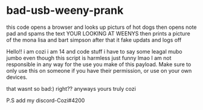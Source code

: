 # bad-usb-weeny-prank
this code opens a browser and looks up picturs of hot dogs then opens note pad and spams the text YOUR LOOKING AT WEENYS then prints a picture of the mona lisa and bart simpson after that it fake updats and logs off

Hello!! i am cozi i am 14 and code stuff 
i have to say some leagal mubo jumbo even though this script is harmless just funny lmao 
I am not responsible in any way for the use you make of this payload. Make sure to only use this on someone if you have their permission, or use on your own devices.

that wasnt so bad:) right??
anyways yours truly cozi

P.S
add my discord-Cozi#4200
